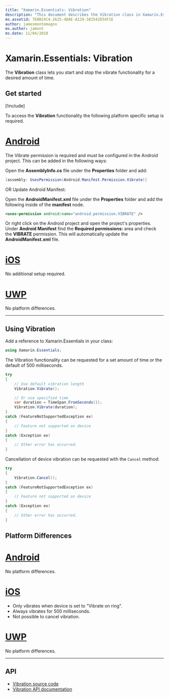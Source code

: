 ```yaml
---
title: "Xamarin.Essentials: Vibration"
description: "This document describes the Vibration class in Xamarin.Essentials, which lets you start and stop the vibrate functionality for a desired amount of time."
ms.assetid: 7E8B24C4-2625-4DAE-A129-383542D34F1E
author: jamesmontemagno
ms.author: jamont
ms.date: 11/04/2018
---
```


# Xamarin.Essentials: Vibration

The **Vibration** class lets you start and stop the vibrate functionality for a desired amount of time.

## Get started

[!include[](~/essentials/includes/get-started.md)]

To access the **Vibration** functionality the following platform specific setup is required.

# [Android](#tab/android)

The Vibrate permission is required and must be configured in the Android project. This can be added in the following ways:

Open the **AssemblyInfo.cs** file under the **Properties** folder and add:

```csharp
[assembly: UsesPermission(Android.Manifest.Permission.Vibrate)]
```

OR Update Android Manifest:

Open the **AndroidManifest.xml** file under the **Properties** folder and add the following inside of the **manifest** node.

```xml
<uses-permission android:name="android.permission.VIBRATE" />
```

Or right click on the Android project and open the project's properties. Under **Android Manifest** find the **Required permissions:** area and check the **VIBRATE** permission. This will automatically update the **AndroidManifest.xml** file.

# [iOS](#tab/ios)

No additional setup required.

# [UWP](#tab/uwp)

No platform differences.

-----

## Using Vibration

Add a reference to Xamarin.Essentials in your class:

```csharp
using Xamarin.Essentials;
```

The Vibration functionality can be requested for a set amount of time or the default of 500 milliseconds.

```csharp
try
{
    // Use default vibration length
    Vibration.Vibrate();

    // Or use specified time
    var duration = TimeSpan.FromSeconds(1);
    Vibration.Vibrate(duration);
}
catch (FeatureNotSupportedException ex)
{
    // Feature not supported on device
}
catch (Exception ex)
{
    // Other error has occurred.
}
```

Cancellation of device vibration can be requested with the `Cancel` method:

```csharp
try
{
    Vibration.Cancel();
}
catch (FeatureNotSupportedException ex)
{
    // Feature not supported on device
}
catch (Exception ex)
{
    // Other error has occurred.
}
```

## Platform Differences

# [Android](#tab/android)

No platform differences.

# [iOS](#tab/ios)

* Only vibrates when device is set to "Vibrate on ring".
* Always vibrates for 500 milliseconds.
* Not possible to cancel vibration.

# [UWP](#tab/uwp)

No platform differences.

-----

## API

- [Vibration source code](https://github.com/xamarin/Essentials/tree/master/Xamarin.Essentials/Vibration)
- [Vibration API documentation](xref:Xamarin.Essentials.Vibration)
